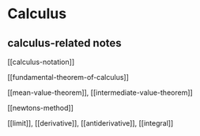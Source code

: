 # Calculus

## calculus-related notes

[[calculus-notation]]

[[fundamental-theorem-of-calculus]]

[[mean-value-theorem]], [[intermediate-value-theorem]]

[[newtons-method]]

[[limit]], [[derivative]], [[antiderivative]], [[integral]]
